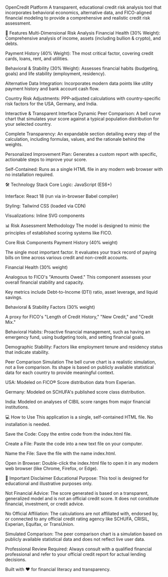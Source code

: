 OpenCredit Platform
A transparent, educational credit risk analysis tool that incorporates behavioral economics, alternative data, and FICO-aligned financial modeling to provide a comprehensive and realistic credit risk assessment.

🚀 Features
Multi-Dimensional Risk Analysis
Financial Health (30% Weight): Comprehensive analysis of income, assets (including bullion & crypto), and debts.

Payment History (40% Weight): The most critical factor, covering credit cards, loans, rent, and utilities.

Behavioral & Stability (30% Weight): Assesses financial habits (budgeting, goals) and life stability (employment, residency).

Alternative Data Integration: Incorporates modern data points like utility payment history and bank account cash flow.

Country Risk Adjustments: PPP-adjusted calculations with country-specific risk factors for the USA, Germany, and India.

Interactive & Transparent Interface
Dynamic Peer Comparison: A bell curve chart that simulates your score against a typical population distribution for your selected country.

Complete Transparency: An expandable section detailing every step of the calculation, including formulas, values, and the rationale behind the weights.

Personalized Improvement Plan: Generates a custom report with specific, actionable steps to improve your score.

Self-Contained: Runs as a single HTML file in any modern web browser with no installation required.

🛠️ Technology Stack
Core Logic: JavaScript (ES6+)

Interface: React 18 (run via in-browser Babel compiler)

Styling: Tailwind CSS (loaded via CDN)

Visualizations: Inline SVG components

📊 Risk Assessment Methodology
The model is designed to mimic the principles of established scoring systems like FICO.

Core Risk Components
Payment History (40% weight)

The single most important factor. It evaluates your track record of paying bills on time across various credit and non-credit accounts.

Financial Health (30% weight)

Analogous to FICO's "Amounts Owed." This component assesses your overall financial stability and capacity.

Key metrics include Debt-to-Income (DTI) ratio, asset leverage, and liquid savings.

Behavioral & Stability Factors (30% weight)

A proxy for FICO's "Length of Credit History," "New Credit," and "Credit Mix."

Behavioral Habits: Proactive financial management, such as having an emergency fund, using budgeting tools, and setting financial goals.

Demographic Stability: Factors like employment tenure and residency status that indicate stability.

Peer Comparison Simulation
The bell curve chart is a realistic simulation, not a live comparison. Its shape is based on publicly available statistical data for each country to provide meaningful context.

USA: Modeled on FICO® Score distribution data from Experian.

Germany: Modeled on SCHUFA's published score class distribution.

India: Modeled on analyses of CIBIL score ranges from major financial institutions.

💻 How to Use
This application is a single, self-contained HTML file. No installation is needed.

Save the Code: Copy the entire code from the index.html file.

Create a File: Paste the code into a new text file on your computer.

Name the File: Save the file with the name index.html.

Open in Browser: Double-click the index.html file to open it in any modern web browser (like Chrome, Firefox, or Edge).

🚨 Important Disclaimer
Educational Purpose: This tool is designed for educational and illustrative purposes only.

Not Financial Advice: The score generated is based on a transparent, generalized model and is not an official credit score. It does not constitute financial, investment, or credit advice.

No Official Affiliation: The calculations are not affiliated with, endorsed by, or connected to any official credit rating agency like SCHUFA, CRISIL, Experian, Equifax, or TransUnion.

Simulated Comparison: The peer comparison chart is a simulation based on publicly available statistical data and does not reflect live user data.

Professional Review Required: Always consult with a qualified financial professional and refer to your official credit report for actual lending decisions.

Built with ❤️ for financial literacy and transparency.
